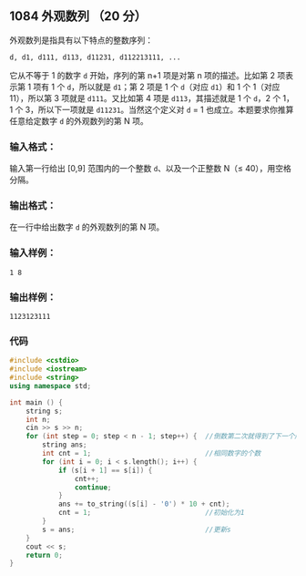 ## 1084 外观数列 （20 分）

外观数列是指具有以下特点的整数序列：

```
d, d1, d111, d113, d11231, d112213111, ...
```

它从不等于 1 的数字 `d` 开始，序列的第 n+1 项是对第 n 项的描述。比如第 2 项表示第 1 项有 1 个 `d`，所以就是 `d1`；第 2 项是 1 个 `d`（对应 `d1`）和 1 个 1（对应 11），所以第 3 项就是 `d111`。又比如第 4 项是 `d113`，其描述就是 1 个 `d`，2 个 1，1 个 3，所以下一项就是 `d11231`。当然这个定义对 `d` = 1 也成立。本题要求你推算任意给定数字 `d` 的外观数列的第 N 项。

### 输入格式：

输入第一行给出 [0,9] 范围内的一个整数 `d`、以及一个正整数 N（≤ 40），用空格分隔。

### 输出格式：

在一行中给出数字 `d` 的外观数列的第 N 项。

### 输入样例：

```in
1 8
```

### 输出样例：

```out
1123123111
```

### 代码

```c++
#include <cstdio>
#include <iostream>
#include <string>
using namespace std;

int main () {
	string s;
	int n;
	cin >> s >> n;
	for (int step = 0; step < n - 1; step++) {	//倒数第二次就得到了下一个序列 
		string ans;
		int cnt = 1;							//相同数字的个数 
		for (int i = 0; i < s.length(); i++) {
			if (s[i + 1] == s[i]) {	
				cnt++;
				continue;
			}
			ans += to_string((s[i] - '0') * 10 + cnt);
			cnt = 1;							//初始化为1 
		}	
		s = ans;								//更新s 
	}
	cout << s;
	return 0;
}
```

